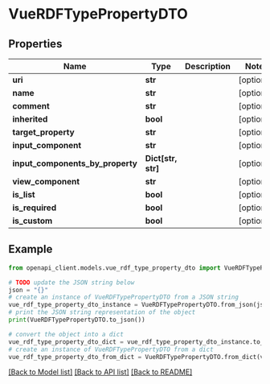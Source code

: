 # VueRDFTypePropertyDTO


## Properties

Name | Type | Description | Notes
------------ | ------------- | ------------- | -------------
**uri** | **str** |  | [optional] 
**name** | **str** |  | [optional] 
**comment** | **str** |  | [optional] 
**inherited** | **bool** |  | [optional] 
**target_property** | **str** |  | [optional] 
**input_component** | **str** |  | [optional] 
**input_components_by_property** | **Dict[str, str]** |  | [optional] 
**view_component** | **str** |  | [optional] 
**is_list** | **bool** |  | [optional] 
**is_required** | **bool** |  | [optional] 
**is_custom** | **bool** |  | [optional] 

## Example

```python
from openapi_client.models.vue_rdf_type_property_dto import VueRDFTypePropertyDTO

# TODO update the JSON string below
json = "{}"
# create an instance of VueRDFTypePropertyDTO from a JSON string
vue_rdf_type_property_dto_instance = VueRDFTypePropertyDTO.from_json(json)
# print the JSON string representation of the object
print(VueRDFTypePropertyDTO.to_json())

# convert the object into a dict
vue_rdf_type_property_dto_dict = vue_rdf_type_property_dto_instance.to_dict()
# create an instance of VueRDFTypePropertyDTO from a dict
vue_rdf_type_property_dto_from_dict = VueRDFTypePropertyDTO.from_dict(vue_rdf_type_property_dto_dict)
```
[[Back to Model list]](../README.md#documentation-for-models) [[Back to API list]](../README.md#documentation-for-api-endpoints) [[Back to README]](../README.md)


